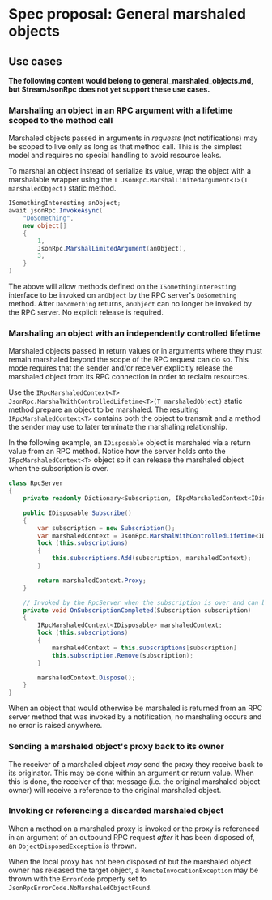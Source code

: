 # Spec proposal: General marshaled objects

## Use cases

**The following content would belong to general_marshaled_objects.md, but StreamJsonRpc does not yet support these use cases.**

### Marshaling an object in an RPC argument with a lifetime scoped to the method call

Marshaled objects passed in arguments in _requests_ (not notifications) may be scoped to live only as long as that method call.
This is the simplest model and requires no special handling to avoid resource leaks.

To marshal an object instead of serialize its value, wrap the object with a marshalable wrapper using the
`T JsonRpc.MarshalLimitedArgument<T>(T marshaledObject)` static method.

```cs
ISomethingInteresting anObject;
await jsonRpc.InvokeAsync(
    "DoSomething",
    new object[]
    {
        1,
        JsonRpc.MarshalLimitedArgument(anObject),
        3,
    }
)
```

The above will allow methods defined on the `ISomethingInteresting` interface to be invoked on `anObject` by the RPC server's `DoSomething` method.
After `DoSomething` returns, `anObject` can no longer be invoked by the RPC server.
No explicit release is required.

### Marshaling an object with an independently controlled lifetime

Marshaled objects passed in return values or in arguments where they must remain marshaled beyond the scope of the RPC request can do so.
This mode requires that the sender and/or receiver explicitly release the marshaled object from its RPC connection in order to reclaim resources.

Use the `IRpcMarshaledContext<T> JsonRpc.MarshalWithControlledLifetime<T>(T marshaledObject)` static method prepare an object to be marshaled.
The resulting `IRpcMarshaledContext<T>` contains both the object to transmit and a method the sender may use to later terminate the marshaling relationship.

In the following example, an `IDisposable` object is marshaled via a return value from an RPC method.
Notice how the server holds onto the `IRpcMarshaledContext<T>` object so it can release the marshaled object when the subscription is over.

```cs
class RpcServer
{
    private readonly Dictionary<Subscription, IRpcMarshaledContext<IDisposable>> subscriptions = new Dictionary<Subscription, IRpcMarshaledContext<IDisposable>>();

    public IDisposable Subscribe()
    {
        var subscription = new Subscription();
        var marshaledContext = JsonRpc.MarshalWithControlledLifetime<IDisposable>(subscription);
        lock (this.subscriptions)
        {
            this.subscriptions.Add(subscription, marshaledContext);
        }

        return marshaledContext.Proxy;
    }

    // Invoked by the RpcServer when the subscription is over and can be closed.
    private void OnSubscriptionCompleted(Subscription subscription)
    {
        IRpcMarshaledContext<IDisposable> marshaledContext;
        lock (this.subscriptions)
        {
            marshaledContext = this.subscriptions[subscription]
            this.subscription.Remove(subscription);
        }

        marshaledContext.Dispose();
    }
}
```

When an object that would otherwise be marshaled is returned from an RPC server method that was invoked by a notification, no marshaling occurs and no error is raised anywhere.

### Sending a marshaled object's proxy back to its owner

The receiver of a marshaled object *may* send the proxy they receive back to its originator.
This may be done within an argument or return value.
When this is done, the receiver of that message (i.e. the original marshaled object owner) will receive a reference to the original marshaled object.

### Invoking or referencing a discarded marshaled object

When a method on a marshaled proxy is invoked or the proxy is referenced in an argument of an outbound RPC request *after* it has been disposed of, an `ObjectDisposedException` is thrown.

When the local proxy has not been disposed of but the marshaled object owner has released the target object, a `RemoteInvocationException` may be thrown with the `ErrorCode` property set to `JsonRpcErrorCode.NoMarshaledObjectFound`.
